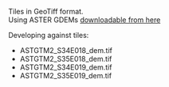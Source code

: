 
Tiles in GeoTiff format.<br />
Using ASTER GDEMs [downloadable from here](http://gdem.ersdac.jspacesystems.or.jp/)<br />

Developing against tiles:

* ASTGTM2_S34E018_dem.tif
* ASTGTM2_S35E018_dem.tif
* ASTGTM2_S34E019_dem.tif
* ASTGTM2_S35E019_dem.tif

